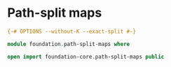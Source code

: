 # Path-split maps

```agda
{-# OPTIONS --without-K --exact-split #-}

module foundation.path-split-maps where

open import foundation-core.path-split-maps public
```
